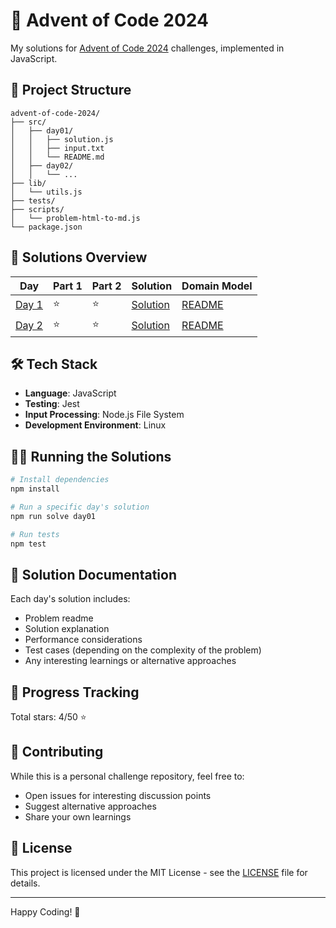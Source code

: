 # 🎄 Advent of Code 2024

My solutions for [Advent of Code 2024](https://adventofcode.com/2024) challenges, implemented in JavaScript.

## 🎯 Project Structure

```
advent-of-code-2024/
├── src/
│   ├── day01/
│   │   ├── solution.js
│   │   ├── input.txt
│   │   └── README.md
│   ├── day02/
│   │   └── ...
├── lib/
│   └── utils.js
├── tests/
├── scripts/
│   └── problem-html-to-md.js
└── package.json
```

## 🚀 Solutions Overview

| Day                   | Part 1 | Part 2 | Solution                            | Domain Model                    |
| --------------------- | ------ | ------ | ----------------------------------- | ------------------------------- |
| [Day 1](./src/day01/) | ⭐     | ⭐     | [Solution](./src/day01/solution.js) | [README](./src/day01/README.md) |
| [Day 2](./src/day02/) | ⭐     | ⭐     | [Solution](./src/day02/solution.js) | [README](./src/day02/README.md) |

## 🛠️ Tech Stack

- **Language**: JavaScript
- **Testing**: Jest
- **Input Processing**: Node.js File System
- **Development Environment**: Linux

## 🏃‍♂️ Running the Solutions

```bash
# Install dependencies
npm install

# Run a specific day's solution
npm run solve day01

# Run tests
npm test
```

## 📝 Solution Documentation

Each day's solution includes:

- Problem readme
- Solution explanation
- Performance considerations
- Test cases (depending on the complexity of the problem)
- Any interesting learnings or alternative approaches

## 🌟 Progress Tracking

Total stars: 4/50 ⭐

## 🤝 Contributing

While this is a personal challenge repository, feel free to:

- Open issues for interesting discussion points
- Suggest alternative approaches
- Share your own learnings

## 📖 License

This project is licensed under the MIT License - see the [LICENSE](LICENSE) file for details.

---

Happy Coding! 🎅
